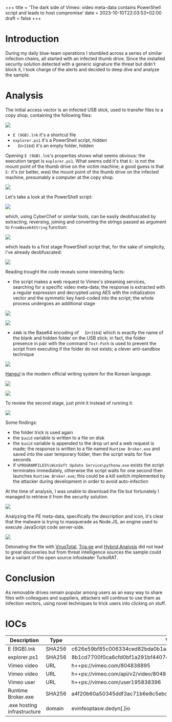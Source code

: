 +++
title = 'The dark side of Vimeo: video meta-data contains PowerShell script and leads to host compromise'
date = 2023-10-10T22:03:53+02:00
draft = false
+++

# Introduction

During my daily blue-team operations I stumbled across a series of similar infection chains, all started with an infected thumb drive. Since the installed security solution detected with a generic signature the threat but didn't block it, I took charge of the alerts and decided to deep dive and analyze the sample.

# Analysis

The initial access vector is an infected USB stick, used to transfer files to a copy shop, containing the following files:

![](images/usb_drive_content.png)

- `E (9GB).lnk` it's a shortcut file
- `explorer.ps1` it's a PowerShell script, hidden
- `ㅤ` (`U+3164`) it's an empty folder, hidden

Opening `E (9GB).lnk`'s properties shows what seems obvious: the execution target is `explorer.ps1`. What seems odd it's that `E:` is not the mount point of the thumb drive on the victim machine; a good guess is that `E:` it's (or better, was) the mount point of the thumb drive on the infected machine, presumably a computer at the copy shop.

![](images/shortcut_properties.png)

Let's take a look at the PowerShell script:

![](images/0_stage_powershell_script.png)

which, using CyberChef or similar tools, can be easily deobfuscated by extracting, reversing, joining and converting the strings passed as argument to `FromBase64String` function:

![](images/0_stage_powershell_script_clean.png)

which leads to a first stage PowerShell script that, for the sake of simplicity, I've already deobfuscated:

![](images/1_stage_powershell_script_clean.png)

Reading trought the code reveals some interesting facts:

- the script makes a web request to Vimeo's streaming services, searching for a specific video meta-data; the response is extracted with a regular expression and decrypted using AES with the initialization vector and the symmetic key hard-coded into the script; the whole process undergoes an additional stage

![](images/vimeo_video.png)

![](images/vimeo_video_metadata.png)

- `44Wk` is the Base64 encoding of `ㅤ` (`U+3164`) which is exactly the name of the blank and hidden folder on the USB stick; in fact, the folder presence in pair with the command `Test-Path` is used to prevent the script from executing if the folder do not exists; a clever anti-sandbox technique

![](images/unicode_char.png)

[Hangul](https://en.wikipedia.org/wiki/Hangul) is the modern official writing system for the Korean language.

![](images/unicode_char_bin.png)

![](images/unicode_char_anti_sandbox.png)

To review the second stage, just print it instead of running it.

![](images/2_stage_powershell_script_clean.png)

Some findings:

- the folder trick is used again
- the `$uuid` variable is written to a file on disk
- the `$uuid` variable is appended to the drop url and a web request is made; the response is written to a file named `Runtime Broker.exe` and saved into the user temporary folder, then the script waits for five seconds
- if `%PROGRAMFILES%\WinSoft Update Service\pythonw.exe` exists the script terminates immediately, otherwise the script waits for one second then launches `Runtime Broker.exe`; this could be a kill switch implemented by the attacker during development in order to avoid auto-infection

At the time of analysis, I was unable to download the file but fortunately I managed to retrieve it from the security solution.

![](images/runtime_broker.png)

Analyzing the PE meta-data, specifically the description and icon, it's clear that the malware is trying to masquerade as Node.JS, an engine used to execute JavaScript code server-side.

![](images/pe_studio_analysis.png)

Detonating the file with [VirusTotal](https://www.virustotal.com/gui/file/a4f20b60a50345ddf3ac71b6e8c5ebcb9d069721b0b0edc822ed2e7569a0bb40), [Tria.ge](https://tria.ge/231011-hrrjwsae49) and [Hybrid Analysis](https://www.hybrid-analysis.com/sample/a4f20b60a50345ddf3ac71b6e8c5ebcb9d069721b0b0edc822ed2e7569a0bb40) did not lead to great discoveries but from threat intelligence sources the sample could be a variant of the open source infostealer TurkoRAT.

# Conclusion

As removable drives remain popular among users as an easy way to share files with colleagues and suppliers, attackers will continue to use them as infection vectors, using novel techniques to trick users into clicking on stuff.

# IOCs

| Description | Type | Value |
|-------------|------|-------|
|E (9GB).lnk|SHA256|c626e59bf85c006334ced82bda0b1a83fa720b0f455db1a040b47caf02a45b4c
|explorer.ps1|SHA256|8b1cd7700f0ca6cfd0bf1a291bf44074cd8fcbc6c0440a09d43422a5cc7fc3bb
|Vimeo video|URL|h++ps://vimeo.com/804838895
|Vimeo video|URL|h++ps://vimeo.com/api/v2/video/804838895.json
|Vimeo user|URL|h++ps://vimeo.com/user195838396
|Runtime Broker.exe|SHA256|a4f20b60a50345ddf3ac71b6e8c5ebcb9d069721b0b0edc822ed2e7569a0bb40
|.exe hosting infrastructure|domain|evinfeoptasw.dedyn[.]io